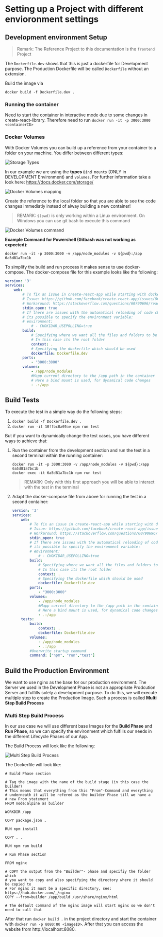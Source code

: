 # Setting up a Project with different envioronment settings
## Development environment Setup

>Remark: The Reference Project to this documentation is the `frontend` Project

The `Dockerfile.dev` shows that this is just a dockerfile for Development purpose.
The Production Dockerfile will be called `Dockerfile` without an extension.

Build the image via 

`docker build -f Dockerfile.dev .`

### Running the container

Need to start the container in interactive mode due to some changes in create-react-library. Therefore need to run `docker run -it -p 3000:3000 <containerID>`

### Docker Volumes

With Docker Volumes you can build up a reference from your container to a folder on your machine. You differ between different types:

![Storage Types](img/docker_storage_types.png)

In our example we are using the **types** `Bind mounts` (ONLY in DEVELOPMENT Environment) and `volumes`. For further information take a look here: https://docs.docker.com/storage/

![Docker Volumes mapping](img/docker_volumes.png)

Create the reference to the local folder so that you are able to see the code changes immediatly instead of alway building a new container!

> REMARK:  `$(pwd)` is only working within a Linux environment. On Windows you can use git bash to execute this command

![Docker Volumes command](img/docker_volumes_command.png)

**Example Command for Powershell (Gitbash was not working as expected):**
````docker
docker run -it -p 3000:3000 -v /app/node_modules -v ${pwd}:/app 6a5d81a7bc1b
````

To simplify the build and run process it makes sense to use docker-compose.
The docker-compose file for this example looks like the following:

````yml
version: '3'
services:
    web:
        # To fix an issue in create-react-app while starting with docker-compose
        # Issue: https://github.com/facebook/create-react-app/issues/8688
        # Workaround: https://stackoverflow.com/questions/60790696/react-scripts-start-exiting-in-docker-foreground-cmd
        stdin_open: true
        # If there are issues with the automatical reloading of code changes
        # its possible to specify the environment variable:
        # environment:
            # - CHOKIDAR_USEPOLLING=true
        build: 
            # Specifying where we want all the files and folders to be pulled from
            # In this case its the root folder
            context: .
            # Specifying the dockerfile which should be used
            dockerfile: Dockerfile.dev
        ports:
            - "3000:3000"
        volumes:
            - /app/node_modules
            #Mapp current directory to the /app path in the container
            # Here a bind mount is used, for dynamical code changes
            - .:/app
````
## Build Tests

To execute the test in a simple way do the following steps:
1. `docker build -f Dockerfile.dev .`
2. `docker run -it 10ffbc0a69ae npm run test`

But if you want to dynamically change the test cases, you have different ways to achieve that:
1. Run the container from the development section and run the test in a second terminal within the running container:
    ````docker
    docker run -it -p 3000:3000 -v /app/node_modules -v ${pwd}:/app 6a5d81a7bc1b
    docker exec -it 6a5d81a7bc1b npm run test
    ````
    >REMARK: Only with this first approach you will be able to interact with the test in the terminal
2. Adapt the docker-compose file from above for running the test in a second container:
    ````yaml
    version: '3'
    services:
        web:
            # To fix an issue in create-react-app while starting with docker-compose
            # Issue: https://github.com/facebook/create-react-app/issues/8688
            # Workaround: https://stackoverflow.com/questions/60790696/react-scripts-start-exiting-in-docker-foreground-cmd
            stdin_open: true
            # If there are issues with the automatical reloading of code changes
            # its possible to specify the environment variable:
            # environment:
                # - CHOKIDAR_USEPOLLING=true
            build: 
                # Specifying where we want all the files and folders to be pulled from
                # In this case its the root folder
                context: .
                # Specifying the dockerfile which should be used
                dockerfile: Dockerfile.dev
            ports:
                - "3000:3000"
            volumes:
                - /app/node_modules
                #Mapp current directory to the /app path in the container.
                # Here a bind mount is used, for dynamical code changes
                - .:/app
        tests:
            build:
                context: .
                dockerfile: Dockerfile.dev
            volumes:
                - /app/node_modules
                - .:/app
            #Overwrite startup command
            command: ["npm", "run","test"]
    ````

## Build the Production Environment

We want to use nginx as the base for our production environment. The Server we used in the Development Phase is not an appropriate Prodcution Server and fulfills solely a development purpose.
To do this, we will execute multiple step to create the Production Image. 
Such a process is called **Multi Step Build Process**

### Multi Step Build Process

In our use case we will use different base Images for the **Build Phase** and **Run Phase**, so we can specify the environment which fulfills our needs in the different Lifecycle Phases of our App.

The Build Process will look like the following:

![Multi Step Build Process](img/multi_step_docker_builds.png)


The Dockerfile will look like:

````docker
# Build Phase section

# Tag the image with the name of the build stage (in this case the builder)
# This means that everything from this "From"-Command and everything 
# underneath it will be refered as the builder Phase till we have a 
# new From statement
FROM node:alpine as builder

WORKDIR /app

COPY package.json .

RUN npm install

COPY . .

RUN npm run build

# Run Phase section

FROM nginx

# COPY the output from the "Builder"- phase and specifiy the folder which
# you want to copy and also specifying the directory where it should be copied to
# For nginx it must be a specific directory, see: https://hub.docker.com/_/nginx
COPY --from=builder /app/build /usr/share/nginx/html

# The default command of the nginx image will start nginx so we don't need to call that
````

After that run `docker build .` in the project directory and start the container with `docker run -p 8080:80 <imageID>`. After that you can access the website from http://localhost:8080.